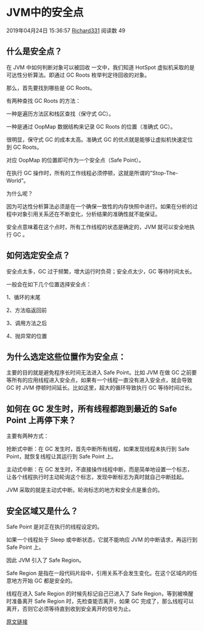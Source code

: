 # JVM中的安全点

2019年04月24日 15:36:57 [Richard331](https://me.csdn.net/Richard331) 阅读数 49



## 什么是安全点？

在 JVM 中如何判断对象可以被回收 一文中，我们知道 HotSpot 虚拟机采取的是可达性分析算法。即通过 GC Roots 枚举判定待回收的对象。

那么，首先要找到哪些是 GC Roots。

有两种查找 GC Roots 的方法：

一种是遍历方法区和栈区查找（保守式 GC）。

一种是通过 OopMap 数据结构来记录 GC Roots 的位置（准确式 GC）。

很明显，保守式 GC 的成本太高。准确式 GC 的优点就是能够让虚拟机快速定位到 GC Roots。

对应 OopMap 的位置即可作为一个安全点（Safe Point）。

在执行 GC 操作时，所有的工作线程必须停顿，这就是所谓的”Stop-The-World”。

为什么呢？

因为可达性分析算法必须是在一个确保一致性的内存快照中进行。如果在分析的过程中对象引用关系还在不断变化，分析结果的准确性就不能保证。

安全点意味着在这个点时，所有工作线程的状态是确定的，JVM 就可以安全地执行 GC 。

## 如何选定安全点？

安全点太多，GC 过于频繁，增大运行时负荷；安全点太少，GC 等待时间太长。

一般会在如下几个位置选择安全点：

1、循环的末尾

2、方法临返回前

3、调用方法之后

4、抛异常的位置

## 为什么选定这些位置作为安全点：

主要的目的就是避免程序长时间无法进入 Safe Point。比如 JVM 在做 GC 之前要等所有的应用线程进入安全点，如果有一个线程一直没有进入安全点，就会导致 GC 时 JVM 停顿时间延长。比如这里，超大的循环导致执行 GC 等待时间过长。

## 如何在 GC 发生时，所有线程都跑到最近的 Safe Point 上再停下来？

主要有两种方式：

抢断式中断：在 GC 发生时，首先中断所有线程，如果发现线程未执行到 Safe Point，就恢复线程让其运行到 Safe Point 上。

主动式中断：在 GC 发生时，不直接操作线程中断，而是简单地设置一个标志，让各个线程执行时主动轮询这个标志，发现中断标志为真时就自己中断挂起。

JVM 采取的就是主动式中断。轮询标志的地方和安全点是重合的。

## 安全区域又是什么？

Safe Point 是对正在执行的线程设定的。

如果一个线程处于 Sleep 或中断状态，它就不能响应 JVM 的中断请求，再运行到 Safe Point 上。

因此 JVM 引入了 Safe Region。

Safe Region 是指在一段代码片段中，引用关系不会发生变化。在这个区域内的任意地方开始 GC 都是安全的。

线程在进入 Safe Region 的时候先标记自己已进入了 Safe Region，等到被唤醒时准备离开 Safe Region 时，先检查能否离开，如果 GC 完成了，那么线程可以离开，否则它必须等待直到收到安全离开的信号为止。

[原文链接](http://wuzhangyang.com/2019/01/18/understand-safe-point/)
